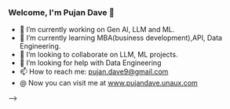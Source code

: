 ### Welcome, I'm Pujan Dave 👋

- 🔭 I’m currently working on Gen AI, LLM and ML.
- 🌱 I’m currently learning MBA(business development),API, Data Engineering.
- 👯 I’m looking to collaborate on LLM, ML projects.
- 🤔 I’m looking for help with Data Engineering
- 📫 How to reach me: pujan.dave9@gmail.com     
- @  Now you can visit me at www.pujandave.unaux.com


-->
